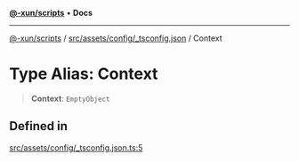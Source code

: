 [**@-xun/scripts**](../../../../../README.md) • **Docs**

***

[@-xun/scripts](../../../../../README.md) / [src/assets/config/\_tsconfig.json](../README.md) / Context

# Type Alias: Context

> **Context**: `EmptyObject`

## Defined in

[src/assets/config/\_tsconfig.json.ts:5](https://github.com/Xunnamius/xscripts/blob/4fd96d6123f1ac889c89848efd750e2454f43e43/src/assets/config/_tsconfig.json.ts#L5)
